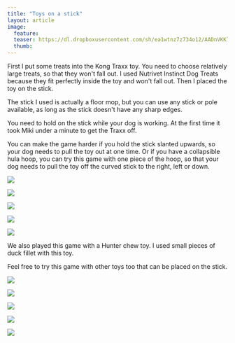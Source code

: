 ```yaml
---
title: "Toys on a stick"
layout: article
image:
  feature:
  teaser: https://dl.dropboxusercontent.com/sh/ea1wtnz7z734o12/AADnVKKl75JMbBGxHXL_0hGGa/aktivointi/lelut-tikussa/DS07913_-245px.jpg
  thumb:
---
```


First I put some treats into the Kong Traxx toy. You need to choose relatively large treats, so that they won't fall out. I used Nutrivet Instinct Dog Treats because they fit perfectly inside the toy and won't fall out. Then I placed the toy on the stick.

The stick I used is actually a floor mop, but you can use any stick or pole available, as long as the stick doesn't have any sharp edges.

You need to hold on the stick while your dog is working. At the first time it took Miki under a minute to get the Traxx off.

You can make the game harder if you hold the stick slanted upwards, so your dog needs to pull the toy out at one time. Or if you have a collapsible hula hoop, you can try this game with one piece of the hoop, so that your dog needs to pull the toy off the curved stick to the right, left or down.

[![](https://dl.dropboxusercontent.com/sh/ea1wtnz7z734o12/AABtm-P8ZAQaEyxk5EAaIrsIa/aktivointi/lelut-tikussa/DS07912-800px.jpg)](https://dl.dropboxusercontent.com/sh/ea1wtnz7z734o12/AAD8Ta6o9PieqTyidFXaozdfa/aktivointi/lelut-tikussa/DS07912.jpg)

[![](https://dl.dropboxusercontent.com/sh/ea1wtnz7z734o12/AADKJKsDBn_QIru8kDvuUbO5a/aktivointi/lelut-tikussa/DS07913-800px.jpg)](https://dl.dropboxusercontent.com/sh/ea1wtnz7z734o12/AADcnttXEqgxZLEfYXVkCUCaa/aktivointi/lelut-tikussa/DS07913.jpg)

[![](https://dl.dropboxusercontent.com/sh/ea1wtnz7z734o12/AAAqMpbeGOinlqQHNtc152zWa/aktivointi/lelut-tikussa/DS07996-800px.jpg)](https://dl.dropboxusercontent.com/sh/ea1wtnz7z734o12/AADqAcZ5ibCysRcOrPMn_zT0a/aktivointi/lelut-tikussa/DS07996.jpg)

[![](https://dl.dropboxusercontent.com/sh/ea1wtnz7z734o12/AAAlLWHJHyT-95wLuNKZXPGia/aktivointi/lelut-tikussa/DS08013-800px.jpg)](https://dl.dropboxusercontent.com/sh/ea1wtnz7z734o12/AABAF-TU_RKswp5EjZ9G74u5a/aktivointi/lelut-tikussa/DS08013.jpg)

[![](https://dl.dropboxusercontent.com/sh/ea1wtnz7z734o12/AAAZqbL-3SOoFrpXrtDQC7Wca/aktivointi/lelut-tikussa/DS08019-800px.jpg)](https://dl.dropboxusercontent.com/sh/ea1wtnz7z734o12/AADHgrg8EU-vpver1aIUl7iWa/aktivointi/lelut-tikussa/DS08019.jpg)

We also played this game with a Hunter chew toy. I used small pieces of duck fillet with this toy.

Feel free to try this game with other toys too that can be placed on the stick.

[![](https://dl.dropboxusercontent.com/sh/ea1wtnz7z734o12/AAD-7EAYBRy6zyp45kdaZh2ya/aktivointi/lelut-tikussa/DS08025-800px.jpg)](https://dl.dropboxusercontent.com/sh/ea1wtnz7z734o12/AAAtbvHoVX5wlCMtor0Bulr0a/aktivointi/lelut-tikussa/DS08025.jpg)

[![](https://dl.dropboxusercontent.com/sh/ea1wtnz7z734o12/AACu2n0YIo7zhjizsgk97-e7a/aktivointi/lelut-tikussa/DS08028-800px.jpg)](https://dl.dropboxusercontent.com/sh/ea1wtnz7z734o12/AACTgFBKDIq7ZcnwzI4JM2bLa/aktivointi/lelut-tikussa/DS08028.jpg)

[![](https://dl.dropboxusercontent.com/sh/ea1wtnz7z734o12/AADrVWUqmEdzndtBQUW9-LQma/aktivointi/lelut-tikussa/DS08031-800px.jpg)](https://dl.dropboxusercontent.com/sh/ea1wtnz7z734o12/AACwXNZqSdIYWG4A5fvTILtaa/aktivointi/lelut-tikussa/DS08031.jpg)

[![](https://dl.dropboxusercontent.com/sh/ea1wtnz7z734o12/AAABJrfoq4A1mNGP2-EyvpEGa/aktivointi/lelut-tikussa/DS08050-800px.jpg)](https://dl.dropboxusercontent.com/sh/ea1wtnz7z734o12/AADTdhE9DmmyJkHqKUMA3j6ca/aktivointi/lelut-tikussa/DS08050.jpg)

[![](https://dl.dropboxusercontent.com/sh/ea1wtnz7z734o12/AABO4k-Y2cBQEFGMKIuolNX9a/aktivointi/lelut-tikussa/DS08022-800px.jpg)](https://dl.dropboxusercontent.com/sh/ea1wtnz7z734o12/AAD2tUXvkSjuxVKVlvK_nXvTa/aktivointi/lelut-tikussa/DS08022.jpg)
